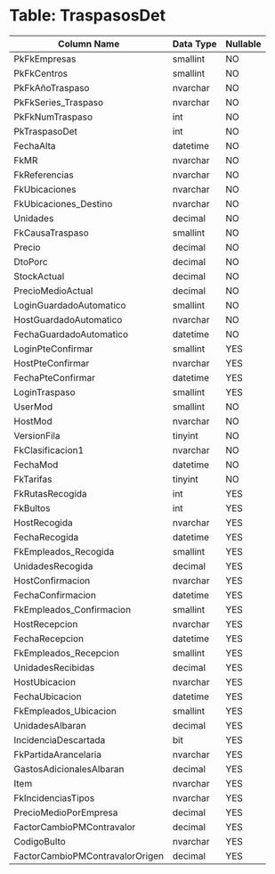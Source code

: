 # Table: TraspasosDet

| Column Name | Data Type | Nullable |
|-------------|-----------|----------|
| PkFkEmpresas | smallint | NO |
| PkFkCentros | smallint | NO |
| PkFkAñoTraspaso | nvarchar | NO |
| PkFkSeries_Traspaso | nvarchar | NO |
| PkFkNumTraspaso | int | NO |
| PkTraspasoDet | int | NO |
| FechaAlta | datetime | NO |
| FkMR | nvarchar | NO |
| FkReferencias | nvarchar | NO |
| FkUbicaciones | nvarchar | NO |
| FkUbicaciones_Destino | nvarchar | NO |
| Unidades | decimal | NO |
| FkCausaTraspaso | smallint | NO |
| Precio | decimal | NO |
| DtoPorc | decimal | NO |
| StockActual | decimal | NO |
| PrecioMedioActual | decimal | NO |
| LoginGuardadoAutomatico | smallint | NO |
| HostGuardadoAutomatico | nvarchar | NO |
| FechaGuardadoAutomatico | datetime | NO |
| LoginPteConfirmar | smallint | YES |
| HostPteConfirmar | nvarchar | YES |
| FechaPteConfirmar | datetime | YES |
| LoginTraspaso | smallint | YES |
| UserMod | smallint | NO |
| HostMod | nvarchar | NO |
| VersionFila | tinyint | NO |
| FkClasificacion1 | nvarchar | NO |
| FechaMod | datetime | NO |
| FkTarifas | tinyint | NO |
| FkRutasRecogida | int | YES |
| FkBultos | int | YES |
| HostRecogida | nvarchar | YES |
| FechaRecogida | datetime | YES |
| FkEmpleados_Recogida | smallint | YES |
| UnidadesRecogida | decimal | YES |
| HostConfirmacion | nvarchar | YES |
| FechaConfirmacion | datetime | YES |
| FkEmpleados_Confirmacion | smallint | YES |
| HostRecepcion | nvarchar | YES |
| FechaRecepcion | datetime | YES |
| FkEmpleados_Recepcion | smallint | YES |
| UnidadesRecibidas | decimal | YES |
| HostUbicacion | nvarchar | YES |
| FechaUbicacion | datetime | YES |
| FkEmpleados_Ubicacion | smallint | YES |
| UnidadesAlbaran | decimal | YES |
| IncidenciaDescartada | bit | YES |
| FkPartidaArancelaria | nvarchar | YES |
| GastosAdicionalesAlbaran | decimal | YES |
| Item | nvarchar | YES |
| FkIncidenciasTipos | nvarchar | YES |
| PrecioMedioPorEmpresa | decimal | YES |
| FactorCambioPMContravalor | decimal | YES |
| CodigoBulto | nvarchar | YES |
| FactorCambioPMContravalorOrigen | decimal | YES |
